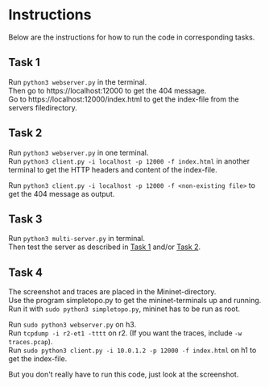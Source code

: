 # Instructions

Below are the instructions for how to run the code in corresponding tasks.

## Task 1

Run `python3 webserver.py` in the terminal.  
Then go to https://localhost:12000 to get the 404 message.  
Go to https://localhost:12000/index.html to get the index-file from the servers filedirectory.

## Task 2

Run `python3 webserver.py` in one terminal.  
Run `python3 client.py -i localhost -p 12000 -f index.html` in another terminal to get the HTTP headers and content of the index-file.

Run `python3 client.py -i localhost -p 12000 -f <non-existing file>` to get the 404 message as output.

## Task 3

Run `python3 multi-server.py` in terminal.  
Then test the server as described in [Task 1](#task-1) and/or [Task 2](#task-2).

## Task 4

The screenshot and traces are placed in the Mininet-directory.  
Use the program simpletopo.py to get the mininet-terminals up and running.  
Run it with `sudo python3 simpletopo.py`, mininet has to be run as root.

Run `sudo python3 webserver.py` on h3.  
Run `tcpdump -i r2-et1 -tttt` on r2. (If you want the traces, include `-w traces.pcap`).  
Run `sudo python3 client.py -i 10.0.1.2 -p 12000 -f index.html` on h1 to get the index-file.

But you don't really have to run this code, just look at the screenshot.
